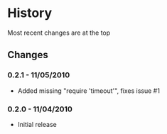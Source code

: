 History
=======
Most recent changes are at the top


Changes
-------

### 0.2.1 - 11/05/2010 ###

* Added missing "require 'timeout'", fixes issue #1

### 0.2.0 - 11/04/2010 ###

* Initial release
